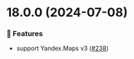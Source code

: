 # 18.0.0 (2024-07-08)

### 🚀 Features

- support Yandex.Maps v3 ([#238](https://github.com/ddubrava/angular-yandex-maps/pull/238))
